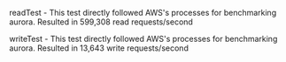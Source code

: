 readTest - This test directly followed AWS's processes for benchmarking aurora.  Resulted in 599,308 read requests/second


writeTest - This test directly followed AWS's processes for benchmarking aurora.  Resulted in 13,643 write requests/second